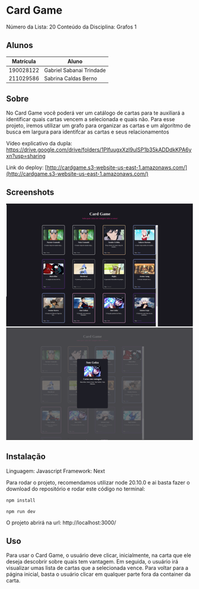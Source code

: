 # Card Game
Número da Lista: 20
Conteúdo da Disciplina: Grafos 1

## Alunos
| Matrícula | Aluno |
| ----------| -------------------------|
| 190028122 | Gabriel Sabanai Trindade |
| 211029586 | Sabrina Caldas Berno |

## Sobre
No Card Game você poderá ver um catálogo de cartas para te auxiliará a identificar quais cartas vencem a selecionada e quais não. 
Para esse projeto, iremos utilizar um grafo para organizar as cartas e um algorítmo de busca em largura para identifcar as cartas e seus relacionamentos

Vídeo explicativo da dupla: https://drive.google.com/drive/folders/1PlfuugxXzl9ulSP1b35kADDdkKPA6yxn?usp=sharing

Link do deploy: [http://cardgame.s3-website-us-east-1.amazonaws.com/](http://cardgame.s3-website-us-east-1.amazonaws.com/)

## Screenshots
![alt text](image.png)
![alt text](image-1.png)


## Instalação
Linguagem: Javascript 
Framework: Next

Para rodar o projeto, recomendamos utilizar node 20.10.0 e ai basta fazer o download do repositório e rodar este código no terminal:

```
npm install
```

```
npm run dev 
```

O projeto abrirá na url: http://localhost:3000/

## Uso 
Para usar o Card Game, o usuário deve clicar, inicialmente, na carta que ele deseja descobrir sobre quais tem vantagem. Em seguida, o usuário irá visualizar umas lista de cartas que a selecionada vence. Para voltar para a página inicial, basta o usuário clicar em qualquer parte fora da container da carta. 

